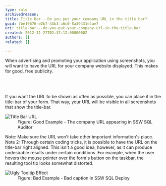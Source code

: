 ```yaml
---
type: rule
archivedreason: 
title: Title Bar - Do you put your company URL in the title bar?
guid: 7be19676-e2b7-43b3-a6c0-8a39431e4ae7
uri: title-bar---do-you-put-your-company-url-in-the-title-bar
created: 2012-11-27T02:37:12.0000000Z
authors: []
related: []

---
```



<p>When advertising and promoting your application using screenshots, you will want to have the URL for your company website displayed. This makes for good, free publicity.</p>
<br><excerpt class='endintro'></excerpt><br>
​<div>If you want the URL to be shown as often as possible, you can place it in the title-bar of your form. That way, your URL will be visible in all screenshots that show the title-bar.</div>
<dl class="goodImage"><dt><img alt="Title Bar URL" src="http&#58;//www.ssw.com.au/ssw/Standards/Rules/Images/TitleBarURL.gif" /></dt>
<dd>Figure&#58; Good Example - The company URL appearing in SSW SQL Auditor</dd></dl>
<div>Note&#58; Make sure the URL won't take other important information's place.</div>
<div>Note 2&#58; Through certain coding tricks, it is possible to have the URL on the title-bar right aligned. This isn't a good idea, however, as it can produce undesirable results under certain conditions. For example, when the user hovers the mouse pointer over the form's button on the taskbar, the resulting tool tip looks somewhat distorted.</div>
<dl class="badImage"><dt><img alt="Ugly Tooltip Effect" src="http&#58;//www.ssw.com.au/ssw/Standards/Rules/Images/UglyTooltipEffect.gif" /></dt>
<dd>Figure&#58; Bad Example - Bad caption in SSW SQL Deploy</dd></dl>




